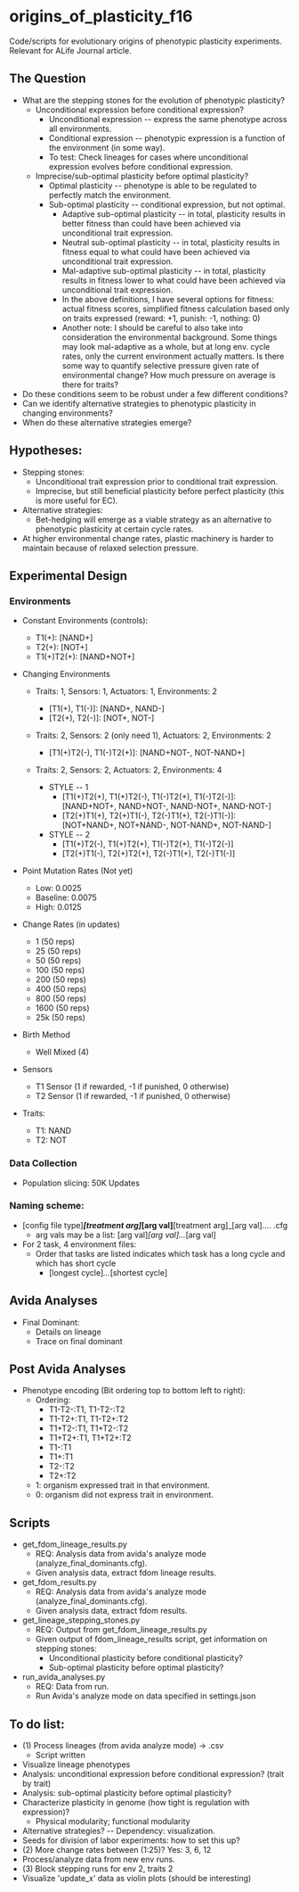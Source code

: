 # origins_of_plasticity_f16
Code/scripts for evolutionary origins of phenotypic plasticity experiments. Relevant for ALife Journal article.

## The Question
  * What are the stepping stones for the evolution of phenotypic plasticity?
    * Unconditional expression before conditional expression?
      - Unconditional expression -- express the same phenotype across all environments.
      - Conditional expression -- phenotypic expression is a function of the environment (in some way).
      - To test: Check lineages for cases where unconditional expression evolves before conditional expression.
    * Imprecise/sub-optimal plasticity before optimal plasticity?
      - Optimal plasticity -- phenotype is able to be regulated to perfectly match the environment.
      - Sub-optimal plasticity -- conditional expression, but not optimal.
        * Adaptive sub-optimal plasticity -- in total, plasticity results in better fitness than could have been achieved
          via unconditional trait expression.
        * Neutral sub-optimal plasticity -- in total, plasticity results in fitness equal to what could have been
          achieved via unconditional trait expression.
        * Mal-adaptive sub-optimal plasticity -- in total, plasticity results in fitness lower to what could have been
          achieved via unconditional trait expression.
        * In the above definitions, I have several options for fitness: actual fitness scores, simplified fitness
          calculation based only on traits expressed (reward: +1, punish: -1, nothing: 0)
        * Another note: I should be careful to also take into consideration the environmental background.
          Some things may look mal-adaptive as a whole, but at long env. cycle rates, only the current environment
          actually matters. Is there some way to quantify selective pressure given rate of environmental change? How much
          pressure on average is there for traits?
  * Do these conditions seem to be robust under a few different conditions?
  * Can we identify alternative strategies to phenotypic plasticity in changing environments?
  * When do these alternative strategies emerge?

## Hypotheses:
  * Stepping stones:
    * Unconditional trait expression prior to conditional trait expression.
    * Imprecise, but still beneficial plasticity before perfect plasticity (this is more useful for EC).
  * Alternative strategies:
    * Bet-hedging will emerge as a viable strategy as an alternative to phenotypic plasticity at certain cycle rates.
  * At higher environmental change rates, plastic machinery is harder to maintain because of relaxed selection
    pressure.

## Experimental Design


### Environments
  * Constant Environments (controls):
    * T1(+):      [NAND+]
    * T2(+):      [NOT+]
    * T1(+)T2(+): [NAND+NOT+]
  * Changing Environments
    * Traits: 1, Sensors: 1, Actuators: 1, Environments: 2
      * [T1(+), T1(-)]:                                   [NAND+, NAND-]
      * [T2(+), T2(-)]:                                   [NOT+, NOT-]

    * Traits: 2, Sensors: 2 (only need 1), Actuators: 2, Environments: 2
      * [T1(+)T2(-), T1(-)T2(+)]:                         [NAND+NOT-, NOT-NAND+]

    * Traits: 2, Sensors: 2, Actuators: 2, Environments: 4
      * STYLE -- 1
        * [T1(+)T2(+), T1(+)T2(-), T1(-)T2(+), T1(-)T2(-)]: [NAND+NOT+, NAND+NOT-, NAND-NOT+, NAND-NOT-]
        * [T2(+)T1(+), T2(+)T1(-), T2(-)T1(+), T2(-)T1(-)]: [NOT+NAND+, NOT+NAND-, NOT-NAND+, NOT-NAND-]
      * STYLE -- 2
        * [T1(+)T2(-), T1(+)T2(+), T1(-)T2(+), T1(-)T2(-)]
        * [T2(+)T1(-), T2(+)T2(+), T2(-)T1(+), T2(-)T1(-)]

  * Point Mutation Rates (Not yet)
    * Low: 0.0025
    * Baseline: 0.0075
    * High: 0.0125
  * Change Rates (in updates)
    * 1     (50  reps)
    * 25    (50  reps)
    * 50    (50  reps)
    * 100   (50  reps)
    * 200   (50  reps)
    * 400   (50  reps)
    * 800   (50  reps)
    * 1600  (50  reps)
    * 25k   (50  reps)
  * Birth Method
    * Well Mixed (4)
  * Sensors
    * T1 Sensor (1 if rewarded, -1 if punished, 0 otherwise)
    * T2 Sensor (1 if rewarded, -1 if punished, 0 otherwise)
  * Traits:
    * T1: NAND
    * T2: NOT

### Data Collection
  * Population slicing: 50K Updates

### Naming scheme:
  * [config file type]___[treatment arg]_[arg val]__[treatment arg]_[arg val].... .cfg
    * arg vals may be a list: [arg val]_[arg val]..._[arg val]
  * For 2 task, 4 environment files:
    * Order that tasks are listed indicates which task has a long cycle and which has short cycle
      * [longest cycle]_..._[shortest cycle]

## Avida Analyses
  * Final Dominant:
    * Details on lineage
    * Trace on final dominant

## Post Avida Analyses
  * Phenotype encoding (Bit ordering top to bottom left to right):
    * Ordering:
      * T1-T2-:T1, T1-T2-:T2
      * T1-T2+:T1, T1-T2+:T2
      * T1+T2-:T1, T1+T2-:T2
      * T1+T2+:T1, T1+T2+:T2
      * T1-:T1
      * T1+:T1
      * T2-:T2
      * T2+:T2
    * 1: organism expressed trait in that environment.
    * 0: organism did not express trait in environment.

## Scripts
  * get_fdom_lineage_results.py
    * REQ: Analysis data from avida's analyze mode (analyze_final_dominants.cfg).
    * Given analysis data, extract fdom lineage results.
  * get_fdom_results.py
    * REQ: Analysis data from avida's analyze mode (analyze_final_dominants.cfg).
    * Given analysis data, extract fdom results.
  * get_lineage_stepping_stones.py
    * REQ: Output from get_fdom_lineage_results.py
    * Given output of fdom_lineage_results script, get information on stepping stones:
      * Unconditional plasticity before conditional plasticity?
      * Sub-optimal plasticity before optimal plasticity?
  * run_avida_analyses.py
    * REQ: Data from run.
    * Run Avida's analyze mode on data specified in settings.json

## To do list:
  * (1) Process lineages (from avida analyze mode) -> .csv
    * Script written
  * Visualize lineage phenotypes
  * Analysis: unconditional expression before conditional expression? (trait by trait)
  * Analysis: sub-optimal plasticity before optimal plasticity?
  * Characterize plasticity in genome (how tight is regulation with expression)?
    * Physical modularity; functional modularity
  * Alternative strategies? -- Dependency: visualization.
  * Seeds for division of labor experiments: how to set this up?
  * (2) More change rates between (1:25)? Yes: 3, 6, 12
  * Process/analyze data from new env runs.
  * (3) Block stepping runs for env 2, traits 2
  * Visualize 'update_x' data as violin plots (should be interesting)
